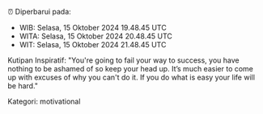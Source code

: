 ⏰ Diperbarui pada:
- WIB: Selasa, 15 Oktober 2024 19.48.45 UTC
- WITA: Selasa, 15 Oktober 2024 20.48.45 UTC
- WIT: Selasa, 15 Oktober 2024 21.48.45 UTC

Kutipan Inspiratif:
"You're going to fail your way to success, you have nothing to be ashamed of so keep your head up. It’s much easier to come up with excuses of why you can't do it. If you do what is easy your life will be hard."


Kategori: motivational


